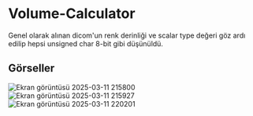 # Volume-Calculator 
Genel olarak alınan dicom'un renk derinliği ve scalar type değeri göz ardı edilip hepsi unsigned char 8-bit gibi düşünüldü.
## Görseller
![Ekran görüntüsü 2025-03-11 215800](https://github.com/user-attachments/assets/bdd8b34a-2b4d-4b27-9f4e-3fbae117c967)
![Ekran görüntüsü 2025-03-11 215927](https://github.com/user-attachments/assets/048f8208-6cc1-4de8-85ee-6354f49895f5)
![Ekran görüntüsü 2025-03-11 220201](https://github.com/user-attachments/assets/39ca5835-7f79-4953-a94d-4231c63793a6)
